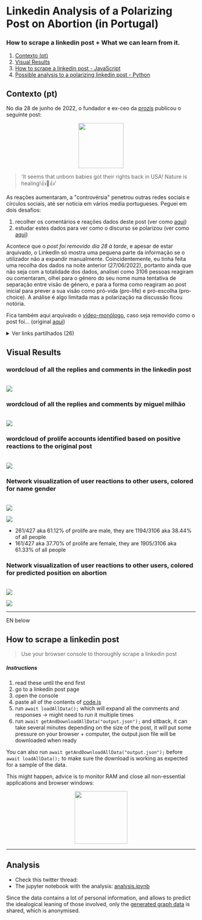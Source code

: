 <p align="center">
  <h1>Linkedin Analysis of a Polarizing Post on Abortion (in Portugal)</h1>

  <h3>How to scrape a linkedin post + What we can learn from it.</h3>
</p>

  1. [Contexto (pt)](#contexto-pt)
  2. [Visual Results](#visual-results)
  3. [How to scrape a linkedin post - JavaScript](#how-to-scrape-a-linkedin-post)
  4. [Possible analysis to a polarizing linkedin post - Python](#analysis)



## Contexto (pt)
No dia 28 de junho de 2022, o fundador e ex-ceo da [prozis](https://pt.wikipedia.org/wiki/Prozis#Controv%C3%A9rsias) publicou o seguinte post:

<p align="center">
  <img src="media/post.jpg" style = "height:120px"/>

> 'It seems that unborn babies got their rights back in USA! Nature is healing!👍🤌👍'

</p>


As reações aumentaram, a "controvérsia" penetrou outras redes sociais e círculos sociais, até ser notícia em vários media portugueses. Peguei em dois desafios:
1. recolher os comentários e reações dados deste post (ver como [aqui](#how-to-scrape-a-linkedin-post))
2. estudar estes dados para ver como o discurso se polarizou (ver como [aqui](#analysis))

Acontece que o *post foi removido dia 28 à tarde*, e apesar de estar arquivado, o LinkedIn só mostra uma pequena parte da informação se o utilizador não a expandir manualmente. Coincidentemente, eu tinha feita uma recolha dos dados na noite anterior (27/06/2022), portanto ainda que não seja com a totalidade dos dados, analisei como 3106 pessoas reagiram ou comentaram, olhei para o género do seu nome numa tentativa de separação entre visão de género, e para a forma como reagiram ao post inicial para prever a sua visão como pró-vida (pro-life) e pró-escolha (pro-choice). A análise é algo limitada mas a polarização na discussão ficou notória. 

Fica também aqui arquivado o [vídeo-monólogo](media/video-monologo.webm"), caso seja removido como o post foi... (original [aqui](https://www.youtube.com/watch?v=RC6iN8C6LeY))



<details><summary>Ver links partilhados (26)</summary>

```text
https://www.spdc.pt/images/RelatrioIVG2018_Imprensa.pdf.
https://www.pewresearch.org/religion/fact-sheet/public-opinion-on-abortion/
https://www.pewresearch.org/religion/fact-sheet/public-opinion-on-abortion/mulheres
https://www.pewresearch.org/religion/2022/05/06/americas-abortion-quandary/
https://instagram.com/martamelroblackbird?igshid=YmMyMTA2M2Y=
https://expresso.pt/opiniao/2022-06-27-Sou-catolico-o-fim-do-Roe-vs.-Wade-e-um-avanco-da-morte-nao-da-vida-41d86801
https://www.rtp.pt/play/p9874/linha-da-frente
https://www.bbc.com/news/uk-england-merseyside-60714093.amp
https://www.publico.pt/2021/06/22/mundo/noticia/violacoes-graves-criancas-conflitos-sao-assustadoramente-altas-alerta-onu-1967445
https://postimg.cc/LgktFy07
https://www.msdmanuals.com/
https://www.instagram.com/tv/CeuL7R8rjKM/?igshid=YmMyMTA2M2Y=
https://observador.pt/2022/06/24/menina-brasileira-autorizada-a-abortar-apos-polemica-crianca-ficou-gravida-devido-a-violacao/
https://www.who.int/news-room/fact-sheets/detail/abortion
https://www.guttmacher.org/perspectives50/abortion-and-after-legalization
https://www.generonumero.media/portugal-espanha-e-uruguai-o-que-aconteceu-apos-legalizacao-do-aborto/
https://observador.pt/2022/06/24/menina-brasileira-autorizada-a-abortar-apos-polemica-crianca-ficou-gravida-devido-a-violacao/
https://catholicinbelfast.blogspot.com/2018/05/i-was-going-to-be-aborted.htmlEM
https://vounessadirecao.blogspot.com/2020/08/eu-ia-ser-abortado.html
https://www.youtube.com/watch?v=XxYW-B-64Fo
https://observador.pt/2022/06/24/menina-brasileira-autorizada-a-abortar-apos-polemica-crianca-ficou-gravida-devido-a-violacao/
https://observador.pt/2022/06/24/menina-brasileira-autorizada-a-abortar-apos-polemica-crianca-ficou-gravida-devido-a-violacao/
https://www.youtube.com/watch?v=kffacxfA7G4
https://www.linkedin.com/posts/bloco-de-esquerda_em-portugal-a-persegui%C3%A7%C3%A3o-das-mulheres-terminou-activity-6947194675862618113-16nN/
https://www.noticiasaominuto.com/mundo/2017827/bebe-morre-apos-ser-negado-aborto-a-menina-de-12-anos-violada-pelo-avo
https://www.publico.pt/2021/06/22/mundo/noticia/violacoes-graves-criancas-conflitos-sao-assustadoramente-altas-alerta-onu-1967445
```

</details>


## Visual Results

<p align="center">
  <h3>wordcloud of all the replies and comments in the linkedin post</h3>
  <br>
  <img src="media/all.png" style = "max-width:60%"/>
</p>

<p align="center">
  <h3>wordcloud of all the replies and comments by miguel milhão</h3>
  <br>
  <img src="media/mm.png" style = "max-width:60%"/>
</p>

<p align="center">
  <h3>wordcloud of prolife accounts identified based on positive reactions to the original post</h3>
  <br>
  <img src="media/prolife.png" style = "max-width:60%"/>
</p>

<p align="center">
  <h3>Network visualization of user reactions to other users, colored for name gender</h3>
  <br>
  <img src="media/final-gender-label.png" style = "max-width:100%"/>
</p>
<img src="media/gender_position.png" style = "max-width:70%"/>

* 261/427 aka 61.12% of prolife are male, they are 1194/3106 aka 38.44% of all people
* 161/427 aka 37.70% of prolife are female, they are 1905/3106 aka 61.33% of all people

<p align="center">
  <h3>Network visualization of user reactions to other users, colored for predicted position on abortion</h3>
  <br>
  <img src="media/final-position-label.png" style = "max-width:100%"/>
</p>
<img src="media/position_gender.png" style = "max-width:70%"/>


---
EN below

## How to scrape a linkedin post
> Use your browser console to thoroughly scrape a linkedin post

##### Instructions 

1. read these until the end first
2. go to a linkedin post page
3. open the console
4. paste all of the contents of [code.js](code.js)
5. run `await loadAllData();` which will expand all the comments and responses -> might need to run it multiple times
6. run `await getAndDownloadAllData("output.json");` and sitback, it can take several minutes depending on the size of the post, it will put some pressure on your browser + computer, the output.json file will be downloaded when ready

You can also run  `await getAndDownloadAllData("output.json");` before `await loadAllData();` to make sure the download is working as expected for a sample of the data. 

This might happen, advice is to monitor RAM and close all non-essential applications and browser windows:


<p align="center">
  <img src="https://user-images.githubusercontent.com/19508417/176014620-b0f87411-298d-4845-a047-f76e8f304b06.png" style = "height:140px"/>
</p>

---


## Analysis
* Check this twitter thread: 
* The jupyter notebook with the analysis: [analysis.ipynb](analysis.ipynb)

Since the data contains a lot of personal information, and allows to predict the idealogical leaning of those involved, only the [generated graph data](mm-27.gexf) is shared, which is anonymised. 

